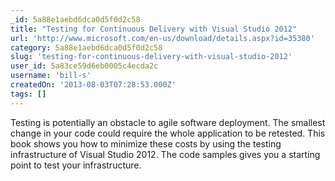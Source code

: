 ```yaml
---
_id: 5a88e1aebd6dca0d5f0d2c58
title: "Testing for Continuous Delivery with Visual Studio 2012"
url: 'http://www.microsoft.com/en-us/download/details.aspx?id=35380'
category: 5a88e1aebd6dca0d5f0d2c58
slug: 'testing-for-continuous-delivery-with-visual-studio-2012'
user_id: 5a83ce59d6eb0005c4ecda2c
username: 'bill-s'
createdOn: '2013-08-03T07:28:53.000Z'
tags: []
---
```


Testing is potentially an obstacle to agile software deployment. The smallest change in your code could require the whole application to be retested. This book shows you how to minimize these costs by using the testing infrastructure of Visual Studio 2012. The code samples gives you a starting point to test your infrastructure.
